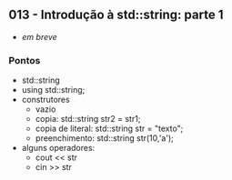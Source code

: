 ## 013 - Introdução à std::string: parte 1

- *em breve*

### Pontos

- std::string
- using std::string;
- construtores
  - vazio
  - copia: std::string str2 = str1;
  - copia de literal: std::string str = "texto";
  - preenchimento: std::string str(10,'a');
- alguns operadores:
  - cout << str
  - cin >> str
